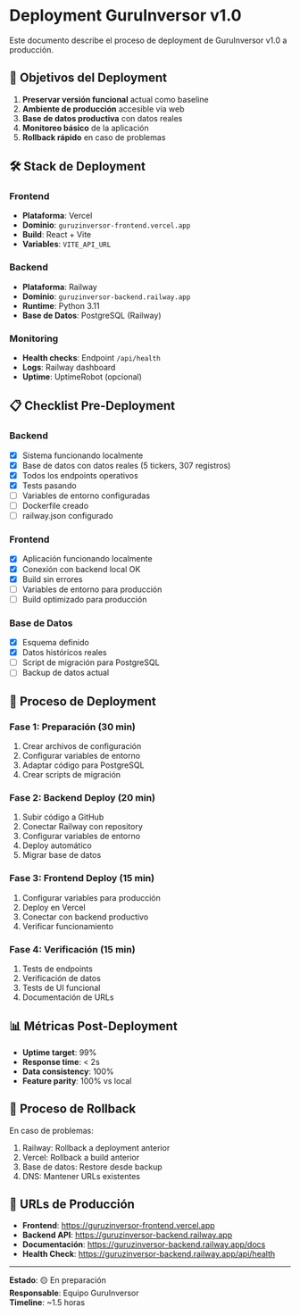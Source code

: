 # Deployment GuruInversor v1.0

Este documento describe el proceso de deployment de GuruInversor v1.0 a producción.

## 🎯 Objetivos del Deployment

1. **Preservar versión funcional** actual como baseline
2. **Ambiente de producción** accesible vía web
3. **Base de datos productiva** con datos reales
4. **Monitoreo básico** de la aplicación
5. **Rollback rápido** en caso de problemas

## 🛠️ Stack de Deployment

### Frontend
- **Plataforma**: Vercel
- **Dominio**: `guruzinversor-frontend.vercel.app`
- **Build**: React + Vite
- **Variables**: `VITE_API_URL`

### Backend  
- **Plataforma**: Railway
- **Dominio**: `guruzinversor-backend.railway.app`
- **Runtime**: Python 3.11
- **Base de Datos**: PostgreSQL (Railway)

### Monitoring
- **Health checks**: Endpoint `/api/health`
- **Logs**: Railway dashboard
- **Uptime**: UptimeRobot (opcional)

## 📋 Checklist Pre-Deployment

### Backend
- [x] Sistema funcionando localmente
- [x] Base de datos con datos reales (5 tickers, 307 registros)
- [x] Todos los endpoints operativos
- [x] Tests pasando
- [ ] Variables de entorno configuradas
- [ ] Dockerfile creado
- [ ] railway.json configurado

### Frontend
- [x] Aplicación funcionando localmente
- [x] Conexión con backend local OK
- [x] Build sin errores
- [ ] Variables de entorno para producción
- [ ] Build optimizado para producción

### Base de Datos
- [x] Esquema definido
- [x] Datos históricos reales
- [ ] Script de migración para PostgreSQL
- [ ] Backup de datos actual

## 🚀 Proceso de Deployment

### Fase 1: Preparación (30 min)
1. Crear archivos de configuración
2. Configurar variables de entorno
3. Adaptar código para PostgreSQL
4. Crear scripts de migración

### Fase 2: Backend Deploy (20 min)
1. Subir código a GitHub
2. Conectar Railway con repository
3. Configurar variables de entorno
4. Deploy automático
5. Migrar base de datos

### Fase 3: Frontend Deploy (15 min)
1. Configurar variables para producción
2. Deploy en Vercel
3. Conectar con backend productivo
4. Verificar funcionamiento

### Fase 4: Verificación (15 min)
1. Tests de endpoints
2. Verificación de datos
3. Tests de UI funcional
4. Documentación de URLs

## 📊 Métricas Post-Deployment

- **Uptime target**: 99%
- **Response time**: < 2s
- **Data consistency**: 100%
- **Feature parity**: 100% vs local

## 🔄 Proceso de Rollback

En caso de problemas:
1. Railway: Rollback a deployment anterior
2. Vercel: Rollback a build anterior  
3. Base de datos: Restore desde backup
4. DNS: Mantener URLs existentes

## 📝 URLs de Producción

- **Frontend**: https://guruzinversor-frontend.vercel.app
- **Backend API**: https://guruzinversor-backend.railway.app
- **Documentación**: https://guruzinversor-backend.railway.app/docs
- **Health Check**: https://guruzinversor-backend.railway.app/api/health

---

**Estado**: 🟡 En preparación  
**Responsable**: Equipo GuruInversor  
**Timeline**: ~1.5 horas
